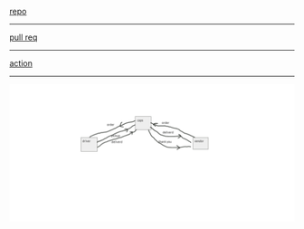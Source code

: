 [repo](https://github.com/abu-al3ees/caps)

-------

[pull req](https://github.com/abu-al3ees/caps/pull/2)

-----
[action](https://github.com/abu-al3ees/caps/actions)

-----
![uml](./uml.png)